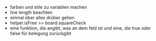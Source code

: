 - farben und stile zu variablen machen
- line length beachten
- einmal über alles drüber gehen
- helper.isFree >> board.squareCheck
- eine funktion, die angibt, was an dem feld ist und eine, die true oder false für belegung zurückgibt
